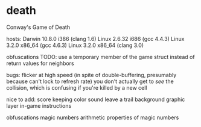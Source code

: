 death
=====

Conway's Game of Death

hosts:
 Darwin 10.8.0 i386 (clang 1.6)
 Linux 2.6.32 i686 (gcc 4.4.3)
 Linux 3.2.0 x86_64 (gcc 4.6.3)
 Linux 3.2.0 x86_64 (clang 3.0)

obfuscations TODO:
 use a temporary member of the game struct instead of return values for neighbors

bugs:
 flicker at high speed (in spite of double-buffering, presumably because can't lock to refresh rate)
 you don't actually get to *see* the collision, which is confusing if you're killed by a new cell

nice to add:
 score keeping
 color
 sound
 leave a trail
 background graphic layer
 in-game instructions

obfuscations
 magic numbers
 arithmetic properties of magic numbers
